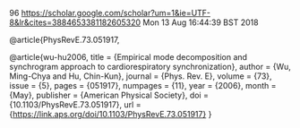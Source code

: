 96
https://scholar.google.com/scholar?um=1&ie=UTF-8&lr&cites=3884653381182605320
Mon 13 Aug 16:44:39 BST 2018

@article{PhysRevE.73.051917,

@article{wu-hu2006,
  title = {Empirical mode decomposition and synchrogram approach to cardiorespiratory synchronization},
  author = {Wu, Ming-Chya and Hu, Chin-Kun},
  journal = {Phys. Rev. E},
  volume = {73},
  issue = {5},
  pages = {051917},
  numpages = {11},
  year = {2006},
  month = {May},
  publisher = {American Physical Society},
  doi = {10.1103/PhysRevE.73.051917},
  url = {https://link.aps.org/doi/10.1103/PhysRevE.73.051917}
}
